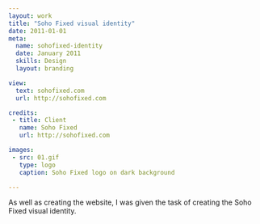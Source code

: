 ```yaml
---
layout: work
title: "Soho Fixed visual identity"
date: 2011-01-01
meta:
  name: sohofixed-identity
  date: January 2011
  skills: Design
  layout: branding

view:
  text: sohofixed.com
  url: http://sohofixed.com

credits:
 - title: Client
   name: Soho Fixed
   url: http://sohofixed.com

images:
 - src: 01.gif
   type: logo
   caption: Soho Fixed logo on dark background

---
```

As well as creating the website, I was given the task of creating the Soho Fixed visual identity.
